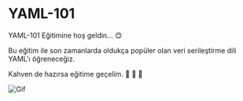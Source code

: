 # YAML-101 
YAML-101 Eğitimine hoş geldin... 😊

Bu eğitim ile son zamanlarda oldukça popüler olan veri serileştirme dili YAML'ı öğreneceğiz. 

Kahven de hazırsa eğitime geçelim. 🚀  🚀  🚀 

![Gif](https://tenor.com/view/cats-typing-working-hard-gif-11410471.gif)
